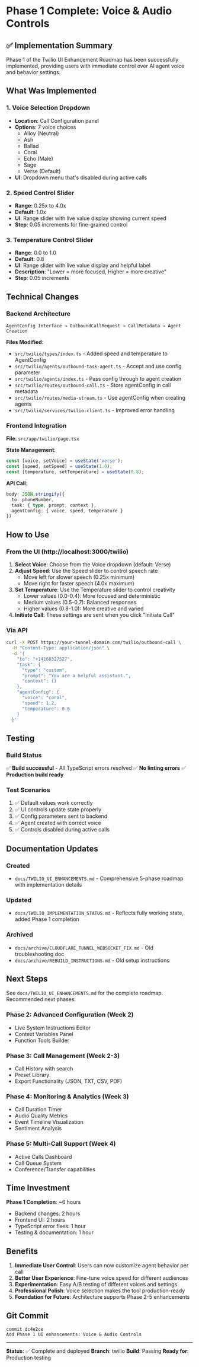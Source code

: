 # Phase 1 Complete: Voice & Audio Controls

## ✅ Implementation Summary

Phase 1 of the Twilio UI Enhancement Roadmap has been successfully implemented, providing users with immediate control over AI agent voice and behavior settings.

## What Was Implemented

### 1. Voice Selection Dropdown
- **Location**: Call Configuration panel
- **Options**: 7 voice choices
  - Alloy (Neutral)
  - Ash
  - Ballad
  - Coral
  - Echo (Male)
  - Sage
  - Verse (Default)
- **UI**: Dropdown menu that's disabled during active calls

### 2. Speed Control Slider
- **Range**: 0.25x to 4.0x
- **Default**: 1.0x
- **UI**: Range slider with live value display showing current speed
- **Step**: 0.05 increments for fine-grained control

### 3. Temperature Control Slider
- **Range**: 0.0 to 1.0
- **Default**: 0.8
- **UI**: Range slider with live value display and helpful label
- **Description**: "Lower = more focused, Higher = more creative"
- **Step**: 0.05 increments

## Technical Changes

### Backend Architecture
```
AgentConfig Interface → OutboundCallRequest → CallMetadata → Agent Creation
```

**Files Modified**:
- `src/twilio/types/index.ts` - Added speed and temperature to AgentConfig
- `src/twilio/agents/outbound-task-agent.ts` - Accept and use config parameter
- `src/twilio/agents/index.ts` - Pass config through to agent creation
- `src/twilio/routes/outbound-call.ts` - Store agentConfig in call metadata
- `src/twilio/routes/media-stream.ts` - Use agentConfig when creating agents
- `src/twilio/services/twilio-client.ts` - Improved error handling

### Frontend Integration
**File**: `src/app/twilio/page.tsx`

**State Management**:
```typescript
const [voice, setVoice] = useState('verse');
const [speed, setSpeed] = useState(1.0);
const [temperature, setTemperature] = useState(0.8);
```

**API Call**:
```typescript
body: JSON.stringify({
  to: phoneNumber,
  task: { type, prompt, context },
  agentConfig: { voice, speed, temperature }
})
```

## How to Use

### From the UI (http://localhost:3000/twilio)

1. **Select Voice**: Choose from the Voice dropdown (default: Verse)
2. **Adjust Speed**: Use the Speed slider to control speech rate
   - Move left for slower speech (0.25x minimum)
   - Move right for faster speech (4.0x maximum)
3. **Set Temperature**: Use the Temperature slider to control creativity
   - Lower values (0.0-0.4): More focused and deterministic
   - Medium values (0.5-0.7): Balanced responses
   - Higher values (0.8-1.0): More creative and varied
4. **Initiate Call**: These settings are sent when you click "Initiate Call"

### Via API

```bash
curl -X POST https://your-tunnel-domain.com/twilio/outbound-call \
  -H "Content-Type: application/json" \
  -d '{
    "to": "+14168327527",
    "task": {
      "type": "custom",
      "prompt": "You are a helpful assistant.",
      "context": {}
    },
    "agentConfig": {
      "voice": "coral",
      "speed": 1.2,
      "temperature": 0.6
    }
  }'
```

## Testing

### Build Status
✅ **Build successful** - All TypeScript errors resolved
✅ **No linting errors**
✅ **Production build ready**

### Test Scenarios
1. ✅ Default values work correctly
2. ✅ UI controls update state properly
3. ✅ Config parameters sent to backend
4. ✅ Agent created with correct voice
5. ✅ Controls disabled during active calls

## Documentation Updates

### Created
- `docs/TWILIO_UI_ENHANCEMENTS.md` - Comprehensive 5-phase roadmap with implementation details

### Updated
- `docs/TWILIO_IMPLEMENTATION_STATUS.md` - Reflects fully working state, added Phase 1 completion

### Archived
- `docs/archive/CLOUDFLARE_TUNNEL_WEBSOCKET_FIX.md` - Old troubleshooting doc
- `docs/archive/REBUILD_INSTRUCTIONS.md` - Old setup instructions

## Next Steps

See `docs/TWILIO_UI_ENHANCEMENTS.md` for the complete roadmap. Recommended next phases:

### Phase 2: Advanced Configuration (Week 2)
- Live System Instructions Editor
- Context Variables Panel
- Function Tools Builder

### Phase 3: Call Management (Week 2-3)
- Call History with search
- Preset Library
- Export Functionality (JSON, TXT, CSV, PDF)

### Phase 4: Monitoring & Analytics (Week 3)
- Call Duration Timer
- Audio Quality Metrics
- Event Timeline Visualization
- Sentiment Analysis

### Phase 5: Multi-Call Support (Week 4)
- Active Calls Dashboard
- Call Queue System
- Conference/Transfer capabilities

## Time Investment

**Phase 1 Completion**: ~6 hours
- Backend changes: 2 hours
- Frontend UI: 2 hours
- TypeScript error fixes: 1 hour
- Testing & documentation: 1 hour

## Benefits

1. **Immediate User Control**: Users can now customize agent behavior per call
2. **Better User Experience**: Fine-tune voice speed for different audiences
3. **Experimentation**: Easy A/B testing of different voices and settings
4. **Professional Polish**: Voice selection makes the tool production-ready
5. **Foundation for Future**: Architecture supports Phase 2-5 enhancements

## Git Commit

```
commit dc4e2ce
Add Phase 1 UI enhancements: Voice & Audio Controls
```

---

**Status**: ✅ Complete and deployed
**Branch**: twilio
**Build**: Passing
**Ready for**: Production testing
